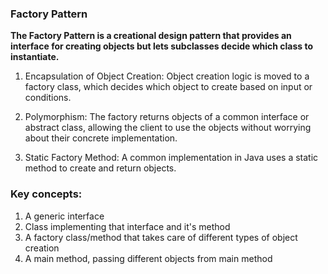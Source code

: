 ### Factory Pattern
**The Factory Pattern is a creational design pattern that provides an interface for creating objects but lets subclasses decide which class to instantiate.**

1. Encapsulation of Object Creation:
    Object creation logic is moved to a factory class, which decides which object to create based on input or conditions.

2. Polymorphism:
The factory returns objects of a common interface or abstract class, allowing the client to use the objects without worrying about their concrete implementation.

3. Static Factory Method:
A common implementation in Java uses a static method to create and return objects.

### Key concepts:
1. A generic interface 
2. Class implementing that interface and it's method
3. A factory class/method that takes care of different types of object creation
4. A main method, passing different objects from main method
